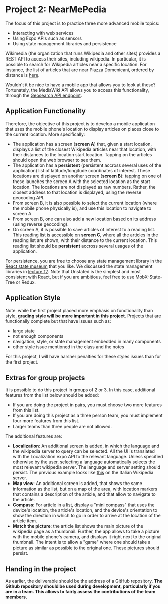 # Project 2: NearMePedia

The focus of this project is to practice three more advanced mobile topics:
- Interacting with web services
- Using Expo APIs such as sensors
- Using state management libraries and persistence

Wikimedia (the organization that runs Wikipedia and other sites) provides a REST API to access their sites, including wikipedia. In particular, it is possible to search for Wikipedia articles near a specific location. For instance, the list of articles that are near Piazza Domenicani, ordered by distance is [here](https://en.wikipedia.org/wiki/Special:Nearby#/coord/46.49782636201107,11.352520870004525).

Wouldn't it be nice to have a mobile app that allows you to look at these? Fortunately, the MediaWiki API allows you to access this functionality, through the [Geosearch API endpoint](https://www.mediawiki.org/wiki/API:Geosearch).

## Application Functionality
Therefore, the objective of this project is to develop a mobile application that uses the mobile phone's location to display articles on places close to the current location. More specifically:

- The application has a screen (**screen A**) that, given a start location, displays a list of the closest Wikipedia articles near that location, with their distances to the location start location. Tapping on the articles should open the web browser to see them. 
- The application has a **persistent** (persistent accross several uses of the application) list of latitude/longitude coordinates of interest. These locations are displayed on another screen (**screen B**): tapping on one of these launches the screen A with the selected location as the start location. The locations are not displayed as raw numbers. Rather, the closest address to that location is displayed, using the reverse geocoding API.
- From screen B, it is also possible to select the current location (where the mobile phone physically is), and use this location to navigate to screen A.
- From screen B, one can also add a new location based on its address (using reverse geocoding).
- On screen A, it is possible to save articles of interest to a reading list. This reading list is accessible on **screen C**, where all the articles in the reading list are shown, with their distance to the current location. This reading list should be **persistent** accross several usages of the application.

For persistence, you are free to choose any state management library in the [React state museum](https://github.com/GantMan/ReactStateMuseum) that you like. We discussed the state management libraries in [lecture 12](../lec12-state). Note that Unstated is the simplest and most consistent with React, but if you are ambitious, feel free to use MobX-State-Tree or Redux.

## Application Style
Note: while the first project placed more emphasis on functionality than style, **grading style will be more important in this project**. Projects that are functionally complete but that have issues such as:
- large state
- not enough components
- navigation, style, or state management embedded in many components
- other style issue mentioned in the class and the notes

For this project, I will have harsher penalties for these styles issues than for the first project.

## Extras for group projects

It is possible to do this project in groups of 2 or 3. In this case, additional features from the list below should be added:
- If you are doing the project in pairs, you must choose two more features from this list. 
- If you are doing this project as a three person team, you must implement four more features from this list. 
- Larger teams than three people are not allowed.

The additional features are:
- **Localization**: An additional screen is added, in which the language and the wikipedia server to query can be selected. All the UI is translated with the Localization expo API to the relevant language. Unless specified otherwise by the user, selecting a language automatically selects the most relevant wikipedia server. The language and server setting should persist. The previous example looks like [this](https://it.wikipedia.org/wiki/Speciale:NelleVicinanze#/coord/46.49782636201107,11.352520870004525) on the Italian Wikipedia server.
- **Map view**: An additional screen is added, that shows the same information as the list, but on a map of the area, with location markers that contains a description of the article, and that allow to navigate to the article.
- **Compass**: For article in a list, display a "mini compass" that uses the device's location, the article's location, and the device's orientation to show the direction in which to go in order to arrive at the location of the article item.
- **Match the picture**: the article list shows the main picture of the wikipedia page as a thumbnail. Further, the app allows to take a picture with the mobile phone's camera, and displays it right next to the original thumbnail. The intent is to allow a "game" where one should take a picture as similar as possible to the original one. These pictures should persist.

## Handing in the project

As earlier, the deliverable should be the address of a GitHub repository. **The Github repository should be used during development, particularly if you are in a team. This allows to fairly assess the contributions of the team members.**

